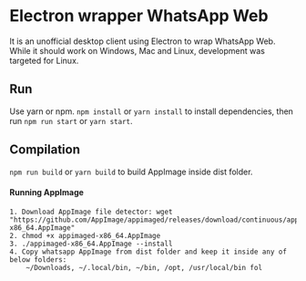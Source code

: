 # Electron wrapper WhatsApp Web
It is an unofficial desktop client using Electron to wrap WhatsApp Web. While it should work on Windows, Mac and Linux, development was targeted for Linux.

## Run
Use yarn or npm.
`npm install` or `yarn install` to install dependencies, then run `npm run start` or `yarn start`.

## Compilation
`npm run build` or `yarn build` to build AppImage inside dist folder.

#### Running AppImage
    1. Download AppImage file detector: wget "https://github.com/AppImage/appimaged/releases/download/continuous/appimaged-x86_64.AppImage"
    2. chmod +x appimaged-x86_64.AppImage
    3. ./appimaged-x86_64.AppImage --install
    4. Copy whatsapp AppImage from dist folder and keep it inside any of below folders:
        ~/Downloads, ~/.local/bin, ~/bin, /opt, /usr/local/bin fol